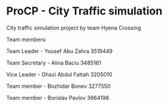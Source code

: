 # ProCP - City Traffic simulation

City traffic simulation project by team Hyena Crossing

Team members: 


Team Leader - Yousef Abu Zahra 3519449


Team Secretary - Alina Baciu 3485161


Vice Leader - Ghazi Abdul Fattah 3205010


Team member - Bozhidar Bonev 3277550


Team member - Borislav Pavlov 3664198

